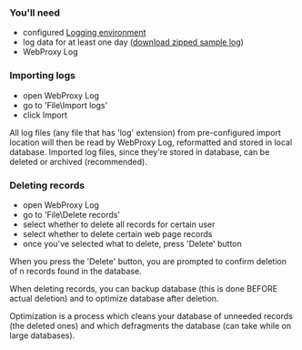 ### You'll need ###
  * configured [Logging environment](http://code.google.com/p/webproxy-log/wiki/Logging_environment)
  * log data for at least one day ([download zipped sample log](http://webproxy-log.googlecode.com/files/sample-log.zip))
  * WebProxy Log

### Importing logs ###
  * open WebProxy Log
  * go to 'File\Import logs'
  * click Import

All log files (any file that has 'log' extension) from pre-configured import location will then be read by WebProxy Log, reformatted and stored in local database. Imported log files, since they're stored in database, can be deleted or archived (recommended).

### Deleting records ###
  * open WebProxy Log
  * go to 'File\Delete records'
  * select whether to delete all records for certain user
  * select whether to delete certain web page records
  * once you've selected what to delete, press 'Delete' button

When you press the 'Delete' button, you are prompted to confirm deletion of n records found in the database.

When deleting records, you can backup database (this is done BEFORE actual deletion) and to optimize database after deletion.

Optimization is a process which cleans your database of unneeded records (the deleted ones) and which defragments the database (can take while on large databases).